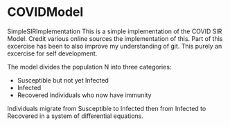 # COVIDModel
SimpleSIRImplementation
This is a simple implementation of the COVID SIR Model. Credit various online sources the implementation of this.
Part of this excercise has been to also improve my understanding of git. This purely an excercise for self development. 

The model divides the population N into three categories:
  - Susceptible but not yet Infected 
  - Infected 
  - Recovered individuals who now have immunity 

Individuals migrate from Susceptible to Infected then from Infected to Recovered in a system of differential equations. 

